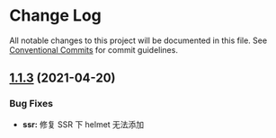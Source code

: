 # Change Log

All notable changes to this project will be documented in this file. See [Conventional Commits](https://conventionalcommits.org) for commit guidelines.

## [1.1.3](https://github.com/umijs/plugins/compare/@umijs/plugin-helmet@1.1.2...@umijs/plugin-helmet@1.1.3) (2021-04-20)

### Bug Fixes

- **ssr:** 修复 SSR 下 helmet 无法添加 <style> 的问题 ([#584](https://github.com/umijs/plugins/issues/584)) ([e0ab706](https://github.com/umijs/plugins/commit/e0ab706f9f82e8e1234ac444ca4802186e9731d2))

## [1.1.2](https://github.com/umijs/plugins/compare/@umijs/plugin-helmet@1.1.1...@umijs/plugin-helmet@1.1.2) (2021-03-26)

### Bug Fixes

- **ssr:** 修复 SSR 下 helmet 无法添加<link>的问题 ([#561](https://github.com/umijs/plugins/issues/561)) ([8072710](https://github.com/umijs/plugins/commit/8072710bb433a109eb01f9d4e56059ff18270592))

## [1.1.1](https://github.com/umijs/plugins/compare/@umijs/plugin-helmet@1.1.0...@umijs/plugin-helmet@1.1.1) (2020-08-27)

**Note:** Version bump only for package @umijs/plugin-helmet

# [1.1.0](https://github.com/umijs/plugins/compare/@umijs/plugin-helmet@1.0.2...@umijs/plugin-helmet@1.1.0) (2020-08-25)

### Bug Fixes

- antd icons all in bundle when enable locale antd ([#250](https://github.com/umijs/plugins/issues/250)) ([11219b5](https://github.com/umijs/plugins/commit/11219b5f84b140709d03a97c778ce9436d522a04))

### Features

- enhancement for mfsu ([#326](https://github.com/umijs/plugins/issues/326)) ([655c0da](https://github.com/umijs/plugins/commit/655c0da475748a0671dd3a5de8ab079dbe1bed5a))

## [1.0.2](https://github.com/umijs/plugins/compare/@umijs/plugin-helmet@1.0.1...@umijs/plugin-helmet@1.0.2) (2020-05-21)

**Note:** Version bump only for package @umijs/plugin-helmet

## [1.0.1](https://github.com/umijs/plugins/compare/@umijs/plugin-helmet@1.0.0...@umijs/plugin-helmet@1.0.1) (2020-05-20)

### Bug Fixes

- helmet types ([#220](https://github.com/umijs/plugins/issues/220)) ([a43f6ea](https://github.com/umijs/plugins/commit/a43f6ea6ce8dbf3848aa16df886cc2433d61589a))

# 1.0.0 (2020-05-19)

### Features

- add helmet plugin ([#180](https://github.com/umijs/plugins/issues/180)) ([70ffc80](https://github.com/umijs/plugins/commit/70ffc801a92d784d31f64acbb7488d8296131611))
